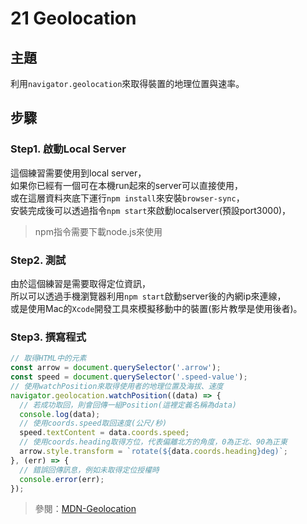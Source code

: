 # 21 Geolocation

## **主題**
利用`navigator.geolocation`來取得裝置的地理位置與速率。

## **步驟**
### Step1. 啟動Local Server
這個練習需要使用到local server，  
如果你已經有一個可在本機run起來的server可以直接使用，  
或在這層資料夾底下運行`npm install`來安裝`browser-sync`，  
安裝完成後可以透過指令`npm start`來啟動localserver(預設port3000)，  
>npm指令需要下載node.js來使用

### Step2. 測試
由於這個練習是需要取得定位資訊，  
所以可以透過手機瀏覽器利用`npm start`啟動server後的內網ip來連線，  
或是使用Mac的`Xcode`開發工具來模擬移動中的裝置(影片教學是使用後者)。

### Step3. 撰寫程式
```javascript
// 取得HTML中的元素
const arrow = document.querySelector('.arrow');
const speed = document.querySelector('.speed-value');
// 使用watchPosition來取得使用者的地理位置及海拔、速度
navigator.geolocation.watchPosition((data) => {
  // 若成功取回，則會回傳一組Position(這裡定義名稱為data)
  console.log(data);
  // 使用coords.speed取回速度(公尺/秒)
  speed.textContent = data.coords.speed;
  // 使用coords.heading取得方位，代表偏離北方的角度，0為正北、90為正東
  arrow.style.transform = `rotate(${data.coords.heading}deg)`;
}, (err) => {
  // 錯誤回傳訊息，例如未取得定位授權時
  console.error(err);
});
```
>參閱：[MDN-Geolocation](https://developer.mozilla.org/en-US/docs/Web/API/Geolocation)
